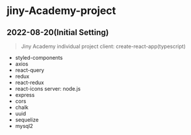# jiny-Academy-project
## 2022-08-20(Initial Setting)
> Jiny Academy individual project
client: create-react-app(typescript)
  - styled-components
  - axios
  - react-query
  - redux
  - react-redux
  - react-icons
server: node.js
  - express
  - cors
  - chalk
  - uuid
  - sequelize
  - mysql2